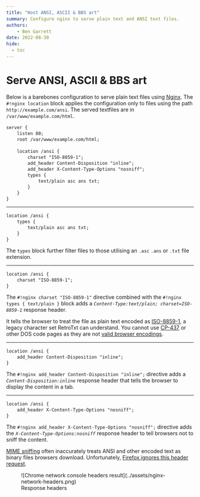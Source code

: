 ```yaml
---
title: "Host ANSI, ASCII & BBS art"
summary: Configure nginx to serve plain text and ANSI text files.
authors:
    - Ben Garrett
date: 2022-08-30
hide:
  - toc
---
```

# Serve ANSI, ASCII & BBS art

Below is a barebones configuration to serve plain text files using [Nginx](https://www.nginx.com). The `#!nginx location` block applies the configuration only to files using the path `http://example.com/ansi`. The served textfiles are in `/var/www/example.com/html`.

```nginx title="nginx.conf" linenums="1"
server {
    listen 80;
    root /var/www/example.com/html;

    location /ansi {
        charset "ISO-8859-1";
        add_header Content-Disposition "inline";
        add_header X-Content-Type-Options "nosniff";
        types {
            text/plain asc ans txt;
        }
    }
}
```

---

```nginx title="Types" hl_lines="2-4"
location /ansi {
    types {
        text/plain asc ans txt;
    }
}
```

The `types` block further filter files to those utilising an `.asc` `.ans` or `.txt` file extension.

---

```nginx title="Charset" hl_lines="2"
location /ansi {
    charset "ISO-8859-1";
}
```

The `#!nginx charset "ISO-8859-1"` directive combined with the `#!nginx types { text/plain }` block adds a *`Content-Type:text/plain; charset=ISO-8859-1`* response header.

It tells the browser to treat the file as plain text encoded as [ISO-8859-1](https://en.wikipedia.org/wiki/ISO/IEC_8859-1), a legacy character set RetroTxt can understand. You cannot use [CP-437](https://en.wikipedia.org/wiki/Code_page_437) or other DOS code pages as they are not [valid browser encodings](https://encoding.spec.whatwg.org/#legacy-single-byte-encodings).

---

```nginx title="Content disposition" hl_lines="2"
location /ansi {
    add_header Content-Disposition "inline";
}
```

The `#!nginx add_header Content-Disposition "inline";` directive adds a *`Content-Disposition:inline`* response header that tells the browser to display the content in a tab.

---

```nginx title="No sniff" hl_lines="2"
location /ansi {
    add_header X-Content-Type-Options "nosniff";
}
```

The `#!nginx add_header X-Content-Type-Options "nosniff";` directive adds the *`X-Content-Type-Options:nosniff`* response header to tell browsers not to sniff the content.

[MIME sniffing](https://en.wikipedia.org/wiki/Content_sniffing) often inaccurately treats ANSI and other encoded text as binary files browsers download. Unfortunately, [Firefox ignores this header request](https://developer.mozilla.org/en-US/docs/Web/HTTP/Headers/X-Content-Type-Options).

<figure markdown>
  ![Chrome network console headers result](../assets/nginx-network-headers.png)
  <figcaption>Response headers</figcaption>
</figure>
